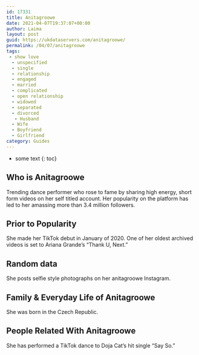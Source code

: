 ```yaml
---
id: 17331
title: Anitagroowe
date: 2021-04-07T19:37:07+00:00
author: Laima
layout: post
guid: https://ukdataservers.com/anitagroowe/
permalink: /04/07/anitagroowe
tags:
 - show love
  - unspecified
  - single
  - relationship
  - engaged
  - married
  - complicated
  - open relationship
  - widowed
  - separated
  - divorced
   - Husband
  - Wife
  - Boyfriend
  - Girlfriend
category: Guides
---
```


* some text
{: toc}


## Who is Anitagroowe
                  
                  
                  
Trending dance performer who rose to fame by sharing high energy, short form videos on her self titled account. Her popularity on the platform has led to her amassing more than 3.4 million followers.
                  
              
            
              
            
                
                
                
## Prior to Popularity
                  
                  
                  
She made her TikTok debut in January of 2020. One of her oldest archived videos is set to Ariana Grande&#8217;s &#8220;Thank U, Next.&#8221;
                  
              
            
              
            
                
                
                
## Random data
                  
                  
                  
She posts selfie style photographs on her anitagroowe Instagram.
                  
              
            
              
            
                
                
                
## Family & Everyday Life of Anitagroowe
                  
                  
                  
She was born in the Czech Republic.
                  
              
            
              
            
                
                
                
## People Related With Anitagroowe
                  
                  
                  
She has performed a TikTok dance to Doja Cat&#8217;s hit single &#8220;Say So.&#8221; 
                  
              
            
              
            
                
              
            
              
              
            
            
              
            
          
          
          